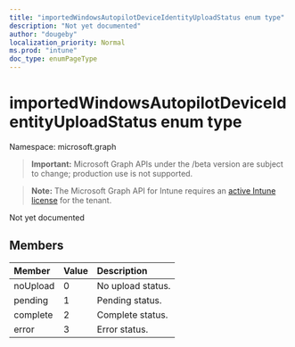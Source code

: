 ```yaml
---
title: "importedWindowsAutopilotDeviceIdentityUploadStatus enum type"
description: "Not yet documented"
author: "dougeby"
localization_priority: Normal
ms.prod: "intune"
doc_type: enumPageType
---
```


# importedWindowsAutopilotDeviceIdentityUploadStatus enum type

Namespace: microsoft.graph

> **Important:** Microsoft Graph APIs under the /beta version are subject to change; production use is not supported.

> **Note:** The Microsoft Graph API for Intune requires an [active Intune license](https://go.microsoft.com/fwlink/?linkid=839381) for the tenant.

Not yet documented

## Members
|Member|Value|Description|
|:---|:---|:---|
|noUpload|0|No upload status.|
|pending|1|Pending status.|
|complete|2|Complete status.|
|error|3|Error status.|





